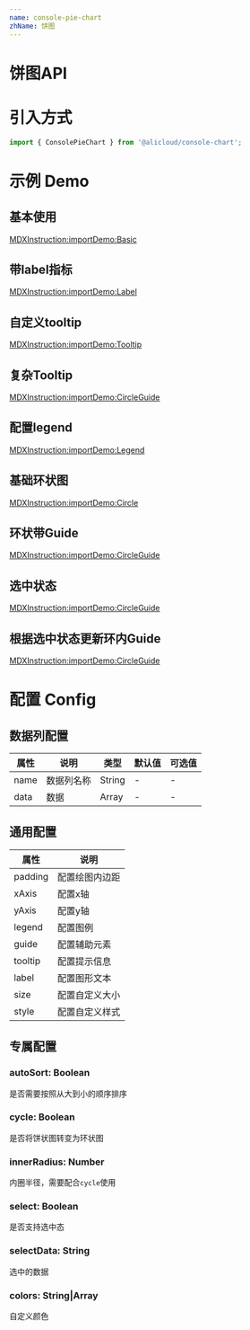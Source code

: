 ```yaml
---
name: console-pie-chart
zhName: 饼图
---
```


# 饼图API

# 引入方式

```javascript
import { ConsolePieChart } from '@alicloud/console-chart';
```

# 示例 Demo

## 基本使用

[MDXInstruction:importDemo:Basic](./demo/Basic.tsx)

## 带label指标

[MDXInstruction:importDemo:Label](./demo/Label.tsx)

## 自定义tooltip

[MDXInstruction:importDemo:Tooltip](./demo/Tooltip.tsx)

## 复杂Tooltip

[MDXInstruction:importDemo:CircleGuide](./demo/ComplexTooltip.tsx)

## 配置legend

[MDXInstruction:importDemo:Legend](./demo/Legend.tsx)

## 基础环状图

[MDXInstruction:importDemo:Circle](./demo/Circle.tsx)

## 环状带Guide

[MDXInstruction:importDemo:CircleGuide](./demo/CircleGuide.tsx)

## 选中状态

[MDXInstruction:importDemo:CircleGuide](./demo/Select.tsx)

## 根据选中状态更新环内Guide

[MDXInstruction:importDemo:CircleGuide](./demo/SelectCircleGuide.tsx)

# 配置 Config

## 数据列配置
| 属性 | 说明 | 类型 | 默认值 | 可选值 |
| --- | --- | --- | --- | --- |
| name | 数据列名称 | String | - | - |
| data | 数据 | Array | - | - |

## 通用配置

| 属性 | 说明 |
| --- | --- |
| padding | 配置绘图内边距 |
| xAxis | 配置x轴 |
| yAxis | 配置y轴 |
| legend | 配置图例 |
| guide | 配置辅助元素 |
| tooltip | 配置提示信息 |
| label | 配置图形文本 |
| size | 配置自定义大小 |
| style | 配置自定义样式 |

## 专属配置

### autoSort: Boolean
是否需要按照从大到小的顺序排序

### cycle: Boolean
是否将饼状图转变为环状图

### innerRadius: Number
内圈半径，需要配合`cycle`使用

### select: Boolean
是否支持选中态

### selectData: String
选中的数据

### colors: String|Array
自定义颜色